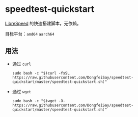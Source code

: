 # speedtest-quickstart

[LibreSpeed](https://github.com/librespeed/speedtest-go) 的快速搭建脚本，无依赖。

目标平台：`amd64` `aarch64`

## 用法

- 通过 `curl`
    ```
    sudo bash -c "$(curl -fsSL https://raw.githubusercontent.com/DongfeiSay/speedtest-quickstart/master/speedtest-quickstart.sh)"
    ```
- 通过 `wget`
    ```
    sudo bash -c "$(wget -O- https://raw.githubusercontent.com/DongfeiSay/speedtest-quickstart/master/speedtest-quickstart.sh)"
    ```
